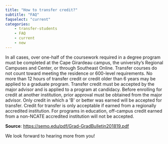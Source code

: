 ```yaml
---
title: "How to transfer credit?"
subtitle: "FAQ"
faqselect: "current"
categories:
    - transfer-students
    - FAQ
    - current
    - new
---
```

In all cases, over one-half of the coursework required in a degree program must be completed at the Cape Girardeau campus, the university’s Regional Campuses and Center, or through Southeast Online. Transfer courses do not count toward meeting the residence or 600-level requirements. No more than 12 hours of transfer credit or credit older than 6 years may be applied to a graduate program. Transfer credit must be accepted by the major advisor and is applied to a program at candidacy. Before enrolling for credit at another institution, prior approval must be obtained from the major advisor. Only credit in which a 'B' or better was earned will be accepted for transfer. Credit for transfer is only acceptable if earned from a regionally accredited institution. For programs in education, off-campus credit earned from a non-NCATE accredited institution will not be accepted.

**Source**: <a href="https://semo.edu/pdf/Grad-GradBulletin201819.pdf" target="blank" >https://semo.edu/pdf/Grad-GradBulletin201819.pdf</a>

We look forward to hearing more from you!